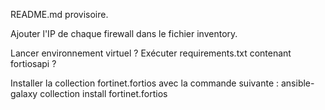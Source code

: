 README.md provisoire.

Ajouter l'IP de chaque firewall dans le fichier inventory.

Lancer environnement virtuel ?
Exécuter requirements.txt contenant fortiosapi ?

Installer la collection fortinet.fortios avec la commande suivante :
ansible-galaxy collection install fortinet.fortios